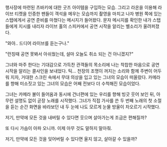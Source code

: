 행사장에 마련된 츠바키에 대한 굿즈 아이템을 구입하는 모습. 
그리고 라온을 이용해 라이브 티켓을 인증한 팬들이 객석을 메우는 모습까지 촬영을 마치고 나자 병원 쪽에 있는 스탭에게서 공연 준비를 마쳤다는 메시지가 들어왔다. 
문자 메시지를 확인한 내가 스탭들에게 지시를 내리자 라이브 홀의 스피커에서 공연 시작을 알리는 벨소리가 울려퍼졌다. 

"와아.. 드디어 라이브를 듣는구나." 

"런칭때 공연 못봐서 아쉬웠는데, 설마 오늘도 취소 되는 건 아니겠지?" 

그녀와 마주 한다는 기대감으로 가득찬 관객들의 목소리에 나는 착찹한 마음으로 공연 시작을 알리는 콜사인을 보내었다. 
틱... 
천장의 조명이 꺼지는 소리와 함께 주변이 어두워 지자, 거대한 스크린 속에서 무대 의상을 입고 있는 그녀의 모습이 떠올랐다. 
카메라를 향해 미소짓고 있는 그녀의 모습은 어째 전보다 더 수척해진 모습이었다. 

그녀는 카메라 불이 들어옴과 동시에 건너편에 있는 우리를 향해 빙긋 웃어 보인 뒤, 아무런 설명도 없이 곧장 노래를 시작했다. 
그녀가 직접 가사를 쓴 두 번째 노래의 첫 소절을 듣는 순간 화면을 바라보던 내 두 눈에 나도 모르게 눈물 방울이 차오르기 시작했다. 

저기, 만약에 
모든 것을 내버릴 수 있다면 
웃으며 살아가는게 조금은 편해질까? 

또 다시 가슴이 아파 오니까. 
이제 아무 것도 말하지 말아줘. 

저기, 만약에 
모든 것을 잊어버릴 수 있다면 
울지 않고, 살아갈 수 있을까? 